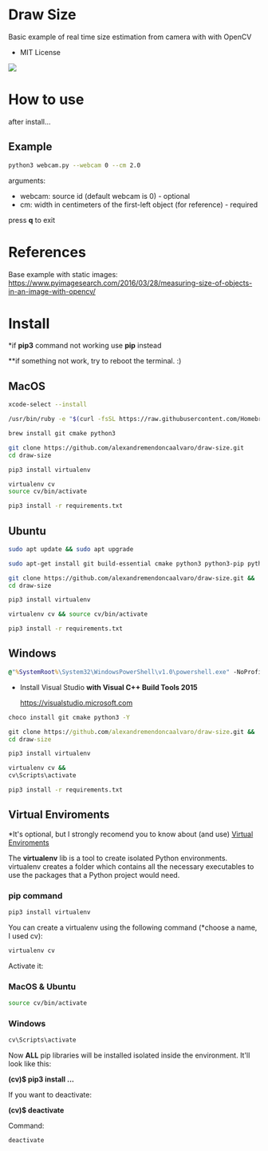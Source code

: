 # Draw Size

Basic example of real time size estimation from camera with with OpenCV
  * MIT License

![](draw-paper-example.gif)


# How to use
after install...

## Example
```bash
python3 webcam.py --webcam 0 --cm 2.0
```
arguments:
* webcam: source id (default webcam is 0) - optional
* cm: width in centimeters of the first-left object (for reference) - required

press **q** to exit


# References

Base example with static images:
https://www.pyimagesearch.com/2016/03/28/measuring-size-of-objects-in-an-image-with-opencv/

# Install

*if **pip3** command not working use **pip** instead

**if something not work, try to reboot the terminal. :)

## MacOS
```bash
xcode-select --install
```
```bash
/usr/bin/ruby -e "$(curl -fsSL https://raw.githubusercontent.com/Homebrew/install/master/install)"
```
```bash
brew install git cmake python3
```
```bash
git clone https://github.com/alexandremendoncaalvaro/draw-size.git
cd draw-size
```
```bash
pip3 install virtualenv
```
```bash
virtualenv cv
source cv/bin/activate
```
```bash
pip3 install -r requirements.txt
```
## Ubuntu
```bash
sudo apt update && sudo apt upgrade
```
```bash
sudo apt-get install git build-essential cmake python3 python3-pip python3-dev python3-setuptools
```
```bash
git clone https://github.com/alexandremendoncaalvaro/draw-size.git &&
cd draw-size
```
```bash
pip3 install virtualenv
```
```bash
virtualenv cv && source cv/bin/activate
```
```bash
pip3 install -r requirements.txt
```
## Windows
```cmd
@"%SystemRoot%\System32\WindowsPowerShell\v1.0\powershell.exe" -NoProfile -InputFormat None -ExecutionPolicy Bypass -Command "iex ((New-Object System.Net.WebClient).DownloadString('https://chocolatey.org/install.ps1'))" && SET "PATH=%PATH%;%ALLUSERSPROFILE%\chocolatey\bin"
```
* Install Visual Studio **with Visual C++ Build Tools 2015**

  https://visualstudio.microsoft.com

```cmd
choco install git cmake python3 -Y
```
```cmd
git clone https://github.com/alexandremendoncaalvaro/draw-size.git &&
cd draw-size
```
```cmd
pip3 install virtualenv
```
```cmd
virtualenv cv &&
cv\Scripts\activate
```
```cmd
pip3 install -r requirements.txt
```

## Virtual Enviroments
*It's optional, but I strongly recomend you to know about (and use) [Virtual Enviroments](https://www.geeksforgeeks.org/python-virtual-environment/)

The **virtualenv** lib is a tool to create isolated Python environments. virtualenv creates a folder which contains all the necessary executables to use the packages that a Python project would need.

### pip command
```bash
pip3 install virtualenv
```
You can create a virtualenv using the following command (*choose a name, I used cv):
```bash
virtualenv cv
```
Activate it:
### MacOS & Ubuntu
```bash
source cv/bin/activate
```
### Windows
```cmd
cv\Scripts\activate
```

Now **ALL** pip libraries will be installed isolated inside the environment. It'll look like this:

**(cv)$ pip3 install ...**

If you want to deactivate:

**(cv)$ deactivate**

Command:
```bash
deactivate
```
